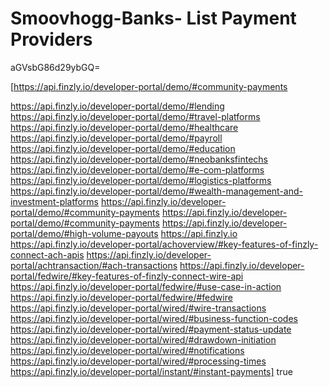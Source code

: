 # Smoovhogg-Banks- List Payment Providers
aGVsbG86d29ybGQ=


[https://api.finzly.io/developer-portal/demo/#community-payments


https://api.finzly.io/developer-portal/demo/#lending
https://api.finzly.io/developer-portal/demo/#travel-platforms
https://api.finzly.io/developer-portal/demo/#healthcare
https://api.finzly.io/developer-portal/demo/#payroll 
https://api.finzly.io/developer-portal/demo/#education
https://api.finzly.io/developer-portal/demo/#neobanksfintechs
https://api.finzly.io/developer-portal/demo/#e-com-platforms
https://api.finzly.io/developer-portal/demo/#logistics-platforms
https://api.finzly.io/developer-portal/demo/#wealth-management-and-investment-platforms
https://api.finzly.io/developer-portal/demo/#community-payments
https://api.finzly.io/developer-portal/demo/#community-payments
https://api.finzly.io/developer-portal/demo/#high-volume-payouts
https://api.finzly.io
https://api.finzly.io/developer-portal/achoverview/#key-features-of-finzly-connect-ach-apis
https://api.finzly.io/developer-portal/achtransaction/#ach-transactions
https://api.finzly.io/developer-portal/fedwire/#key-features-of-finzly-connect-wire-api
https://api.finzly.io/developer-portal/fedwire/#use-case-in-action
https://api.finzly.io/developer-portal/fedwire/#fedwire
https://api.finzly.io/developer-portal/wired/#wire-transactions
https://api.finzly.io/developer-portal/wired/#business-function-codes
https://api.finzly.io/developer-portal/wired/#payment-status-update
https://api.finzly.io/developer-portal/wired/#drawdown-initiation
https://api.finzly.io/developer-portal/wired/#notifications
https://api.finzly.io/developer-portal/wired/#processing-times
https://api.finzly.io/developer-portal/instant/#instant-payments]
true
